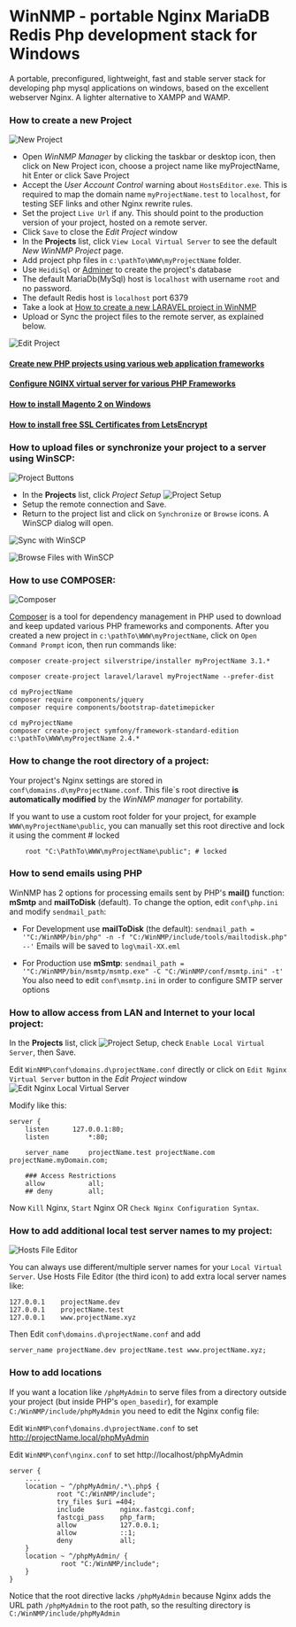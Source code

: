 WinNMP - portable Nginx MariaDB Redis Php development stack for Windows
=========================================================================
A portable, preconfigured, lightweight, fast and stable server stack for developing php mysql applications on windows, based on the excellent webserver Nginx. A lighter alternative to XAMPP and WAMP.



### How to create a new Project

  ![New Project](http://winnmp.wtriple.com/how-tos/1new.png)

 - Open *WinNMP Manager* by clicking the taskbar or desktop icon, then click on New Project icon, choose a project name like myProjectName, hit Enter or click Save Project
 - Accept the *User Account Control* warning about `HostsEditor.exe`. This is required to map the domain name `myProjectName.test` to `localhost`, for testing SEF links and other Nginx rewrite rules.
 - Set the project `Live Url` if any. This should point to the production version of your project, hosted on a remote server.
 - Click `Save` to close the *Edit Project* window
 - In the **Projects** list, click `View Local Virtual Server` to see the default *New WinNMP Project* page.
 - Add project php files in `c:\pathTo\WWW\myProjectName` folder.
 - Use `HeidiSql` or [Adminer](http://localhost/tools/adminer.php?server=localhost&username=root) to create the project's database
 - The default MariaDb(MySql) host is `localhost` with username `root` and no password.
 - The default Redis host is `localhost` port 6379
 - Take a look at [How to create a new LARAVEL project in WinNMP](https://winnmp.wtriple.com/howtoFrameworks#Create-a-new-LARAVEL-Project)
 - Upload or Sync the project files to the remote server, as explained below.

  ![Edit Project](http://winnmp.wtriple.com/how-tos/2edit.png)



#### [Create new PHP projects using various web application frameworks](https://winnmp.wtriple.com/howtoFrameworks)

#### [Configure NGINX virtual server for various PHP Frameworks](https://winnmp.wtriple.com/nginx.php)

#### [How to install Magento 2 on Windows](https://winnmp.wtriple.com/howtoMagento.php)

#### [How to install free SSL Certificates from LetsEncrypt](https://winnmp.wtriple.com/howtoLetsEncrypt.php)



### How to upload files or synchronize your project to a server using WinSCP:

  ![Project Buttons](http://winnmp.wtriple.com/how-tos/5project.png)

 - In the **Projects** list, click *Project Setup* ![Project Setup](http://winnmp.wtriple.com/how-tos/btnProjectSetup.png)
 - Setup the remote connection and Save.
 - Return to the project list and click on `Synchronize` or `Browse` icons. A WinSCP dialog will open.

  ![Sync with WinSCP](http://winnmp.wtriple.com/how-tos/7sync.png)

  ![Browse Files with WinSCP](http://winnmp.wtriple.com/how-tos/10browse.png)




### How to use COMPOSER:

  ![Composer](http://winnmp.wtriple.com/how-tos/4composer.png)

[Composer](https://getcomposer.org/) is a tool for dependency management in PHP used to download and keep updated various PHP frameworks and components. After you created a new project in `c:\pathTo\WWW\myProjectName`, click on `Open Command Prompt` icon, then run commands like:

	composer create-project silverstripe/installer myProjectName 3.1.*

	composer create-project laravel/laravel myProjectName --prefer-dist

	cd myProjectName
	composer require components/jquery 
	composer require components/bootstrap-datetimepicker

	cd myProjectName
	composer create-project symfony/framework-standard-edition c:\pathTo\WWW\myProjectName 2.4.*




### How to change the root directory of a project:

Your project's Nginx settings are stored in `conf\domains.d\myProjectName.conf`. This file`s root directive **is automatically modified** by the *WinNMP manager* for portability.

If you want to use a custom root folder for your project, for example `WWW\myProjectName\public`, you can manually set this root directive and lock it using the comment # locked

		root "C:\PathTo\WWW\myProjectName\public"; # locked




### How to send emails using PHP
WinNMP has 2 options for processing emails sent by PHP's **mail()** function: **mSmtp** and **mailToDisk** (default). To change the option, edit `conf\php.ini` and modify `sendmail_path`:

- For Development use **mailToDisk** (the default):
`sendmail_path = '"C:/WinNMP/bin/php" -n -f "C:/WinNMP/include/tools/mailtodisk.php" --'`
Emails will be saved to `log\mail-XX.eml`

- For Production use **mSmtp**:
`sendmail_path = '"C:/WinNMP/bin/msmtp/msmtp.exe" -C "C:/WinNMP/conf/msmtp.ini" -t'`
You also need to edit `conf\msmtp.ini` in order to configure SMTP server options




### How to allow access from LAN and Internet to your local project:

In the **Projects** list, click ![Project Setup](http://winnmp.wtriple.com/how-tos/btnProjectSetup.png), check `Enable Local Virtual Server`, then Save.

Edit `WinNMP\conf\domains.d\projectName.conf` directly or click on `Edit Nginx Virtual Server` button in the *Edit Project* window
  ![Edit Nginx Local Virtual Server ](http://winnmp.wtriple.com/how-tos/11lan.png)

Modify like this:

	server {
		listen		127.0.0.1:80;
		listen			*:80;

		server_name     projectName.test projectName.com projectName.myDomain.com;

		### Access Restrictions
		allow			all;
		## deny			all;

Now `Kill` Nginx, `Start` Nginx OR `Check Nginx Configuration Syntax`.




### How to add additional local test server names to my project:

  ![Hosts File Editor](http://winnmp.wtriple.com/how-tos/3hosts.png)

You can always use different/multiple server names for your `Local Virtual Server`. Use Hosts File Editor (the third icon) to add extra local server names like:

    127.0.0.1    projectName.dev
    127.0.0.1    projectName.test
    127.0.0.1    www.projectName.xyz

Then Edit `conf\domains.d\projectName.conf` and add

    server_name projectName.dev projectName.test www.projectName.xyz;




### How to add locations

If you want a location like `/phpMyAdmin` to serve files from a directory outside your project (but inside PHP's `open_basedir`), for example `C:/WinNMP/include/phpMyAdmin` you need to edit the Nginx config file:

Edit `WinNMP\conf\domains.d\projectName.conf` to set http://projectName.local/phpMyAdmin

Edit `WinNMP\conf\nginx.conf` to set http://localhost/phpMyAdmin

	server {
		....
		location ~ ^/phpMyAdmin/.*\.php$ {
		        root "C:/WinNMP/include";
		        try_files $uri =404;
		        include     	nginx.fastcgi.conf;
		        fastcgi_pass    php_farm;
				allow			127.0.0.1;
				allow			::1;
				deny			all;
		}
		location ~ ^/phpMyAdmin/ {
		         root "C:/WinNMP/include";
		}
	}

Notice that the root directive lacks `/phpMyAdmin` because Nginx adds the URL path `/phpMyAdmin` to the root path, so the resulting directory is `C:/WinNMP/include/phpMyAdmin`

